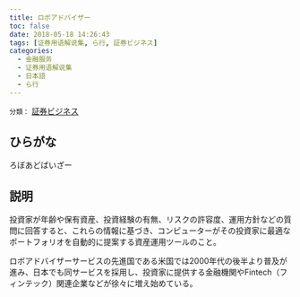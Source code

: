 ```yaml
---
title: ロボアドバイザー
toc: false
date: 2018-05-18 14:26:43
tags: [证券用语解说集, ら行, 証券ビジネス]
categories:
  - 金融服务
  - 证券用语解说集
  - 日本語
  - ら行
---
```


`分類：` [証券ビジネス](/tags/証券ビジネス/)

## ひらがな

ろぼあどばいざー

## 説明

投資家が年齢や保有資産、投資経験の有無、リスクの許容度、運用方針などの質問に回答すると、これらの情報に基づき、コンピューターがその投資家に最適なポートフォリオを自動的に提案する資産運用ツールのこと。

ロボアドバイザーサービスの先進国である米国では2000年代の後半より普及が進み、日本でも同サービスを採用し、投資家に提供する金融機関やFintech（フィンテック）関連企業などが徐々に増え始めている。
